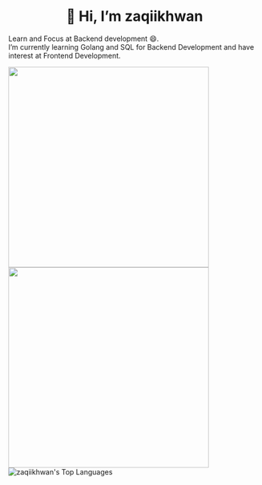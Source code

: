 <strong><h1><center> 👋 Hi, I’m zaqiikhwan </center></h1></strong>
Learn and Focus at Backend development 😄.
<br>
I’m currently learning Golang and SQL for Backend Development and have interest at Frontend Development.
<!-- - 💞️ I’m looking to collaborate on ...
- 📫 How to reach me ... -->
<!-- <img alt="zaqiikhwan's Github Stats" src="https://github-readme-stats.vercel.app/api?username=zaqiikhwan&amp;show_icons=true&amp;count_private=true&amp;theme=react&amp;hide_border=true&amp;bg_color=1d2a3a" style="width: 400px">
-->
<img src="https://github-readme-streak-stats.herokuapp.com/?user=zaqiikhwan&amp;stroke=ffffff&amp;background=1d2a3a&amp;ring=5BCDEC&amp;fire=5BCDEC&amp;currStreakNum=ffffff&amp;currStreakLabel=5BCDEC&amp;sideNums=ffffff&amp;sideLabels=ffffff&amp;dates=ffffff&amp;hide_border=true" style="width:400px">
<img src="https://github-readme-stats.vercel.app/api?username=zaqiikhwan&amp;title_color=ffffff&amp;bg_color=1d2a3a&amp;text_color=5BCDEC&amp;hide_border=true" style="width:400px">
<img alt="zaqiikhwan's Top Languages" src="https://github-readme-stats.vercel.app/api/top-langs/?username=zaqiikhwan&amp;langs_count=8&amp;count_private=true&amp;layout=compact&amp;theme=react&amp;hide_border=true&amp;bg_color=1d2a3a" style="width:500px height:250px">
<!---
zaqiikhwan/zaqiikhwan is a ✨ special ✨ repository because its `README.md` (this file) appears on your GitHub profile.
You can click the Preview link to take a look at your changes.
--->
